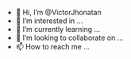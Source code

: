 - 👋 Hi, I’m @VictorJhonatan
- 👀 I’m interested in ...
- 🌱 I’m currently learning ...
- 💞️ I’m looking to collaborate on ...
- 📫 How to reach me ...

<!---
VictorJhonatan/VictorJhonatan is a ✨ special ✨ repository because its `README.md` (this file) appears on your GitHub profile.
You can click the Preview link to take a look at your changes.
--->
